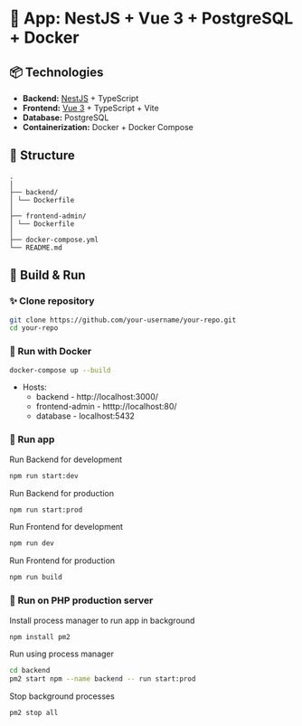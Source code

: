 # 🧩 App: NestJS + Vue 3 + PostgreSQL + Docker

## 📦 Technologies

- **Backend:** [NestJS](https://nestjs.com/) + TypeScript
- **Frontend:** [Vue 3](https://vuejs.org/) + TypeScript + Vite
- **Database:** PostgreSQL
- **Containerization:** Docker + Docker Compose


## 📁 Structure
```text
.
│
├── backend/
│ └── Dockerfile
│
├── frontend-admin/
│ └── Dockerfile
│
├── docker-compose.yml
└── README.md
```


## 🚀 Build & Run

### ✨ Clone repository

```bash
git clone https://github.com/your-username/your-repo.git
cd your-repo
```

### 🐳 Run with Docker

```bash
docker-compose up --build
```

- Hosts:
  - backend - http://localhost:3000/
  - frontend-admin - htttp://localhost:80/
  - database - localhost:5432


### 🚀 Run app

Run Backend for development
```bash
npm run start:dev
```

Run Backend for production
```bash
npm run start:prod
```

Run Frontend for development
```bash
npm run dev
```

Run Frontend for production
```bash
npm run build
```
  

### 🚀 Run on PHP production server

Install process manager to run app in background
```bash
npm install pm2
```

Run using process manager
```bash
cd backend
pm2 start npm --name backend -- run start:prod
```

Stop background processes
```bash
pm2 stop all
```